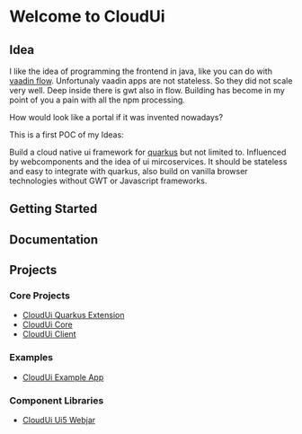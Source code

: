# Welcome to CloudUi

## Idea

I like the idea of programming the frontend in java, like you can do with [vaadin flow](https://vaadin.com). Unfortunaly vaadin apps are not stateless. So they did not scale very well. Deep inside there is gwt also in flow. Building has become in my point of you a pain with all the npm processing.

How would look like a portal if it was invented nowadays? 

This is a first POC of my Ideas: 

Build a cloud native ui framework for [quarkus](https://quarkus.io) but not limited to. Influenced by webcomponents and the idea of ui mircoservices.
It should be stateless and easy to integrate with quarkus, also build on vanilla browser technologies without GWT or Javascript frameworks. 

## Getting Started



## Documentation

## Projects

### Core Projects

* [CloudUi Quarkus Extension](https://github.com/moewes/cloud-ui-quarkus)
* [CloudUi Core](https://github.com/moewes/cloud-ui-core)
* [CloudUi Client](https://github.com/moewes/cloud-ui-client)

### Examples
* [CloudUi Example App](https://github.com/moewes/cloud-ui-example)

### Component Libraries
* [CloudUi Ui5 Webjar](https://github.com/moewes/ui5-webjar)


